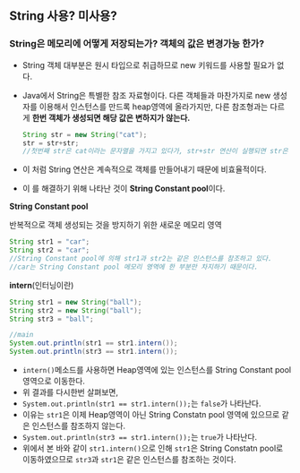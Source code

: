 ## String 사용? 미사용?

### String은 메모리에 어떻게 저장되는가? 객체의 값은 변경가능 한가?

- String 객체 대부분은 원시 타입으로 취급하므로 new 키워드를 사용할 필요가 없다.

- Java에서 String은 특별한 참조 자료형이다. 다른 객체들과 마찬가지로 new 생성자를 이용해서 인스턴스를 만드록 heap영역에 올라가지만, 다른 참조형과는 다르게 **한번 객체가 생성되면 해당 값은 변하지가 않는다.**

  ```java
  String str = new String("cat");
  str = str+str;
  //첫번째 str은 cat이라는 문자열을 가지고 있다가, str+str 연산이 실행되면 str은 새로운 객체를 생성하여 'catcat'이라는 문자열을 갖는다.
  ```

- 이 처럼 String 연산은 계속적으로 객체를 만들어내기 때문에 비효율적이다.

- 이 를 해결하기 위해 나타난 것이 **String Constant pool**이다.



**String Constant pool**

반복적으로 객체 생성되는 것을 방지하기 위한 새로운 메모리 영역

```java
String str1 = "car";
String str2 = "car";
//String Constant pool에 의해 str1과 str2는 같은 인스턴스를 참조하고 있다.
//car는 String Constant pool 메모리 영역에 한 부분만 차지하기 때문이다.
```



**intern**(인터닝이란)

```java
String str1 = new String("ball");
String str2 = new String("ball");
String str3 = "ball";

//main
System.out.println(str1 == str1.intern());
System.out.println(str3 == str1.intern());
```

- `intern()`메소드를 사용하면 Heap영역에 있는 인스턴스를 String Constant pool영역으로 이동한다.
- 위 결과를 다시한번 살펴보면,
-  `System.out.println(str1 == str1.intern());`는 `false`가 나타난다.
  - 이유는 `str1`은 이제 Heap영역이 아닌 String Constatn pool 영역에 있으므로 같은 인스턴스를 참조하지 않는다.
-  `System.out.println(str3 == str1.intern());`는 `true`가 나타난다.
  - 위에서 본 바와 같이 `str1.intern()`으로 인해 `str1`은 String Constatn pool로 이동하였으므로 `str3`과 `str1`은 같은 인스턴스를 참조하는 것이다.
